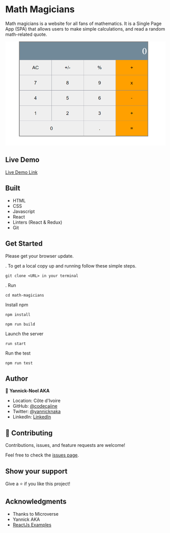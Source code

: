 # Math Magicians

Math magicians is a website for all fans of mathematics. It is a Single Page App (SPA) that allows users to make simple calculations, and read a random math-related quote.

![screenshot](./src/images/demo.PNG)

 

## Live Demo

[Live Demo Link](https://math-magicians-aka.netlify.app/)

## Built 
- HTML
- CSS
- Javascript
- React
- Linters (React & Redux)
- Git

## Get Started

Please get your browser update.

. To get a local copy up and running follow these simple steps.
   ```
   git clone <URL> in your terminal
   ```

. Run
   ```
   cd math-magicians
   ```

Install npm
   ```
   npm install
   ```

   ```
   npm run build
   ```

Launch the server
   ```
   run start
   ```

Run the test 
   ```
   npm run test
   ```


## Author

👤 **Yannick-Noel AKA**

- Location: Côte d'Ivoire
- GitHub: [@codecaiine](https://github.com/codecaiine)
- Twitter: [@yannicknaka](https://twitter.com/yannicknaka)
- LinkedIn: [LinkedIn](https://www.linkedin.com/in/yannick-no%C3%ABl-aka/)

## 🤝 Contributing

Contributions, issues, and feature requests are welcome!

Feel free to check the [issues page](https://github.com/codecaiine/math-magicians/issues).

## Show your support

Give a ⭐️ if you like this project!

## Acknowledgments

- Thanks to Microverse
- Yannick AKA
- [ReactJs Examples](https://reactjsexample.com/tag/calculator/)

